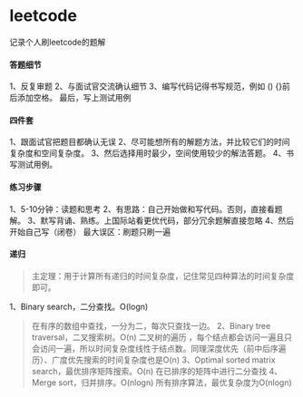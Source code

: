 # leetcode
记录个人刷leetcode的题解

#### 答题细节
1、反复审题
2、与面试官交流确认细节
3、编写代码记得书写规范，例如 () {}前后添加空格。
最后，写上测试用例

#### 四件套
1、跟面试官把题目都确认无误
2、尽可能想所有的解题方法，并比较它们的时间复杂度和空间复杂度。
3、然后选择用时最少，空间使用较少的解法答题。
4、书写测试用例。

#### 练习步骤
1、5-10分钟：读题和思考
2、有思路：自己开始做和写代码。否则，直接看题解。
3、默写背诵、熟练。上国际站看更优代码，部分冗余题解直接忽略
4、然后开始自己写（闭卷）
最大误区：刷题只刷一遍

#### 递归
> 主定理：用于计算所有递归的时间复杂度，记住常见四种算法的时间复杂度即可。

1、Binary search，二分查找。O(logn)
> 在有序的数组中查找，一分为二，每次只查找一边。
2、Binary tree traversal，二叉搜索树。O(n)
> 二叉树的遍历 ，每个结点都会访问一遍且只会访问一遍，所以时间复杂度线性于结点数。同理深度优先（前中后序遍历）、广度优先搜索的时间复杂度也是O(n)
3、Optimal sorted matrix search，最优排序矩阵搜索。O(n)
> 在已排序的矩阵中进行二分查找
4、Merge sort，归并排序。O(nlogn)
> 所有排序算法，最优复杂度为O(nlogn)

